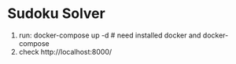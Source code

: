 # Sudoku Solver

1. run: docker-compose up -d # need installed docker and docker-compose
2. check http://localhost:8000/

